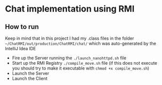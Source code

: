 # Chat implementation using RMI

## How to run

Keep in mind that in this project I had my .class files in the folder `~/ChatRMI/out/production/ChatRMI/chat/` 
which was auto-generated by the IntelliJ Idea IDE

- Fire up the Server running the `./launch_nanohttpd.sh` file
- Start up the RMI Registry `./compile_move.sh` file
(if this does not execute you should try to make it executable with
`chmod +x compile_move.sh`)
- Launch the Server 
- Launch the Client
